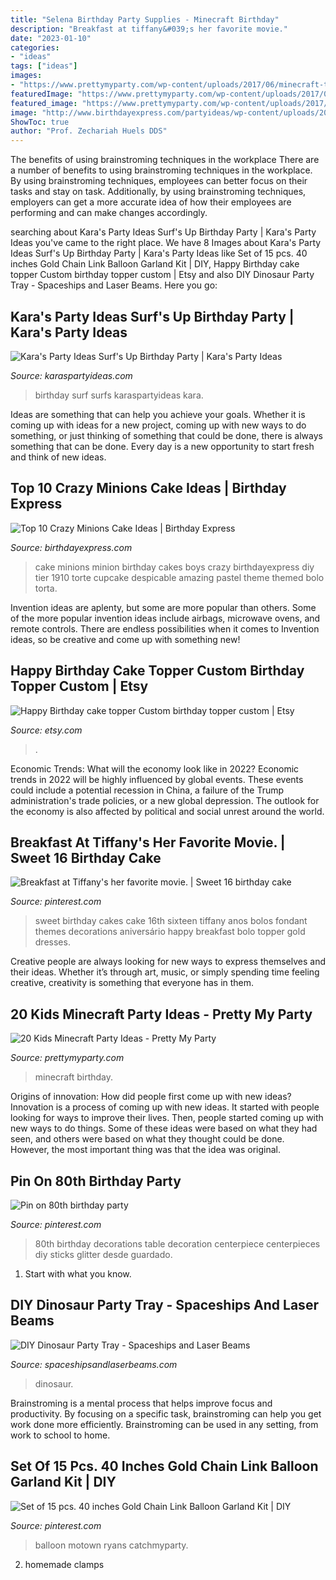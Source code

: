 ```yaml
---
title: "Selena Birthday Party Supplies - Minecraft Birthday"
description: "Breakfast at tiffany&#039;s her favorite movie."
date: "2023-01-10"
categories:
- "ideas"
tags: ["ideas"]
images:
- "https://www.prettymyparty.com/wp-content/uploads/2017/06/minecraft-tnt-birthday-cake.jpg"
featuredImage: "https://www.prettymyparty.com/wp-content/uploads/2017/06/minecraft-tnt-birthday-cake.jpg"
featured_image: "https://www.prettymyparty.com/wp-content/uploads/2017/06/minecraft-tnt-birthday-cake.jpg"
image: "http://www.birthdayexpress.com/partyideas/wp-content/uploads/2015/07/Minions-cake-15.jpg"
ShowToc: true
author: "Prof. Zechariah Huels DDS"
---
```



The benefits of using brainstroming techniques in the workplace
There are a number of benefits to using brainstroming techniques in the workplace. By using brainstroming techniques, employees can better focus on their tasks and stay on task. Additionally, by using brainstroming techniques, employers can get a more accurate idea of how their employees are performing and can make changes accordingly.

	

		
searching about Kara&#039;s Party Ideas Surf&#039;s Up Birthday Party | Kara&#039;s Party Ideas you've came to the right place. We have 8 Images about Kara&#039;s Party Ideas Surf&#039;s Up Birthday Party | Kara&#039;s Party Ideas like Set of 15 pcs. 40 inches Gold Chain Link Balloon Garland Kit | DIY, Happy Birthday cake topper Custom birthday topper custom | Etsy and also DIY Dinosaur Party Tray - Spaceships and Laser Beams. Here you go:
		
    
## Kara&#039;s Party Ideas Surf&#039;s Up Birthday Party | Kara&#039;s Party Ideas

<img loading=lazy src="http://karaspartyideas.com/wp-content/uploads/2017/11/Surfs-Up-Birthday-Party-via-Karas-Party-Ideas-KarasPartyIdeas.com5_.jpg" onerror="this.onerror=null;this.src='https://tse3.mm.bing.net/th?id=OIP.cOjI6ziXBNje8WVQ7m6ZigHaJ3&amp;pid=15.1';" alt="Kara&#039;s Party Ideas Surf&#039;s Up Birthday Party | Kara&#039;s Party Ideas">

_Source: karaspartyideas.com_

>birthday surf surfs karaspartyideas kara. 

	

Ideas are something that can help you achieve your goals. Whether it is coming up with ideas for a new project, coming up with new ways to do something, or just thinking of something that could be done, there is always something that can be done. Every day is a new opportunity to start fresh and think of new ideas.

    
## Top 10 Crazy Minions Cake Ideas | Birthday Express

<img loading=lazy src="http://www.birthdayexpress.com/partyideas/wp-content/uploads/2015/07/Minions-cake-15.jpg" onerror="this.onerror=null;this.src='https://tse1.mm.bing.net/th?id=OIP.dDxivHagwmycZa8enj_bjQAAAA&amp;pid=15.1';" alt="Top 10 Crazy Minions Cake Ideas | Birthday Express">

_Source: birthdayexpress.com_

>cake minions minion birthday cakes boys crazy birthdayexpress diy tier 1910 torte cupcake despicable amazing pastel theme themed bolo torta. 

	

Invention ideas are aplenty, but some are more popular than others. Some of the more popular invention ideas include airbags, microwave ovens, and remote controls. There are endless possibilities when it comes to Invention ideas, so be creative and come up with something new!

    
## Happy Birthday Cake Topper Custom Birthday Topper Custom | Etsy

<img loading=lazy src="https://i.etsystatic.com/15722628/r/il/7ee1e1/2313497341/il_fullxfull.2313497341_agor.jpg" onerror="this.onerror=null;this.src='https://tse4.mm.bing.net/th?id=OIP.zgTqMmvnMiqChEW1gZV0CgHaJ4&amp;pid=15.1';" alt="Happy Birthday cake topper Custom birthday topper custom | Etsy">

_Source: etsy.com_

>. 

	

Economic Trends: What will the economy look like in 2022?
Economic trends in 2022 will be highly influenced by global events. These events could include a potential recession in China, a failure of the Trump administration's trade policies, or a new global depression. The outlook for the economy is also affected by political and social unrest around the world.

    
## Breakfast At Tiffany&#039;s Her Favorite Movie. | Sweet 16 Birthday Cake

<img loading=lazy src="https://i.pinimg.com/736x/8a/a2/f9/8aa2f9a535fe2122282a7e59428f1576--sweet-sixteen-cakes-sweet--cakes.jpg" onerror="this.onerror=null;this.src='https://tse3.mm.bing.net/th?id=OIP.XkFsKMIQxcYsadO7zeW-9gHaJ3&amp;pid=15.1';" alt="Breakfast at Tiffany&#039;s her favorite movie. | Sweet 16 birthday cake">

_Source: pinterest.com_

>sweet birthday cakes cake 16th sixteen tiffany anos bolos fondant themes decorations aniversário happy breakfast bolo topper gold dresses. 

	

Creative people are always looking for new ways to express themselves and their ideas. Whether it’s through art, music, or simply spending time feeling creative, creativity is something that everyone has in them.

    
## 20 Kids Minecraft Party Ideas - Pretty My Party

<img loading=lazy src="https://www.prettymyparty.com/wp-content/uploads/2017/06/minecraft-tnt-birthday-cake.jpg" onerror="this.onerror=null;this.src='https://tse1.mm.bing.net/th?id=OIP.Nf86K4GDwO6erSl9Yl5JygHaJ3&amp;pid=15.1';" alt="20 Kids Minecraft Party Ideas - Pretty My Party">

_Source: prettymyparty.com_

>minecraft birthday. 

	

Origins of innovation: How did people first come up with new ideas?
Innovation is a process of coming up with new ideas. It started with people looking for ways to improve their lives. Then, people started coming up with new ways to do things. Some of these ideas were based on what they had seen, and others were based on what they thought could be done. However, the most important thing was that the idea was original.

    
## Pin On 80th Birthday Party

<img loading=lazy src="https://i.pinimg.com/736x/b2/a9/82/b2a982a97700cd9e38921bbcd054ca45.jpg" onerror="this.onerror=null;this.src='https://tse3.mm.bing.net/th?id=OIP.xs-KlNv5Yc4Fw-va-_c8dAHaJ4&amp;pid=15.1';" alt="Pin on 80th birthday party">

_Source: pinterest.com_

>80th birthday decorations table decoration centerpiece centerpieces diy sticks glitter desde guardado. 

	

1. Start with what you know.

    
## DIY Dinosaur Party Tray - Spaceships And Laser Beams

<img loading=lazy src="https://spaceshipsandlaserbeams.com/wp-content/uploads/2015/09/diy-dinosaur-party-ideas-tray-54.jpg" onerror="this.onerror=null;this.src='https://tse1.mm.bing.net/th?id=OIP.y598M2WpvLMPU1EZHjrcTgHaKl&amp;pid=15.1';" alt="DIY Dinosaur Party Tray - Spaceships and Laser Beams">

_Source: spaceshipsandlaserbeams.com_

>dinosaur. 

	

Brainstroming is a mental process that helps improve focus and productivity. By focusing on a specific task, brainstroming can help you get work done more efficiently. Brainstroming can be used in any setting, from work to school to home.

    
## Set Of 15 Pcs. 40 Inches Gold Chain Link Balloon Garland Kit | DIY

<img loading=lazy src="https://i.pinimg.com/736x/50/e9/60/50e960ac347b94860d975c28021d6ee5.jpg" onerror="this.onerror=null;this.src='https://tse3.mm.bing.net/th?id=OIP.THC2FbNdZfzI6k97Dk0UxwHaJ4&amp;pid=15.1';" alt="Set of 15 pcs. 40 inches Gold Chain Link Balloon Garland Kit | DIY">

_Source: pinterest.com_

>balloon motown ryans catchmyparty. 

	

2. homemade clamps

